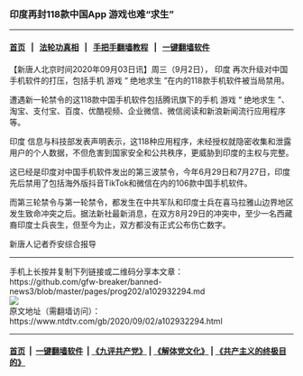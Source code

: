 ### 印度再封118款中国App 游戏也难“求生”
------------------------

#### [首页](https://github.com/gfw-breaker/banned-news3/blob/master/README.md) &nbsp;&nbsp;|&nbsp;&nbsp; [法轮功真相](https://github.com/begood0513/basic/blob/master/README.md)  &nbsp;&nbsp;|&nbsp;&nbsp; [手把手翻墙教程](https://github.com/gfw-breaker/guides/wiki)  &nbsp;&nbsp;|&nbsp;&nbsp; [一键翻墙软件](https://github.com/gfw-breaker/nogfw/blob/master/README.md)  



<div><div class="post_content" itemprop="articleBody">
 <p>
  【新唐人北京时间2020年09月03日讯】周三（9月2日），
  <ok href="https://www.ntdtv.com/gb/印度.htm">
   印度
  </ok>
  再次升级对中国手机软件的打压，包括手机
  <ok href="https://www.ntdtv.com/gb/游戏.htm">
   游戏
  </ok>
  “
  <ok href="https://www.ntdtv.com/gb/绝地求生.htm">
   绝地求生
  </ok>
  ”在内的118款手机软件被当局禁用。
 </p>
 <p>
  遭遇新一轮禁令的这118款中国手机软件包括腾讯旗下的手机
  <ok href="https://www.ntdtv.com/gb/游戏.htm">
   游戏
  </ok>
  “
  <ok href="https://www.ntdtv.com/gb/绝地求生.htm">
   绝地求生
  </ok>
  ”、淘宝、支付宝、百度、优酷视频、企业微信、微信阅读和新浪新闻流行应用程序等。
 </p>
 <p>
  <ok href="https://www.ntdtv.com/gb/印度.htm">
   印度
  </ok>
  信息与科技部发表声明表示，这118种应用程序，未经授权就隐密收集和泄露用户的个人数据，不但危害到国家安全和公共秩序，更威胁到印度的主权与完整。
 </p>
 <p>
  这已经是印度对中国手机软件发出的第三波禁令，今年6月29日和7月27日，印度先后禁用了包括海外版抖音TikTok和微信在内的106款中国手机软件。
 </p>
 <p>
  而第三轮禁令与第一轮禁令，都发生在中共军队和印度士兵在喜马拉雅山边界地区发生致命冲突之后。据法新社最新消息，在双方8月29日的冲突中，至少一名西藏裔印度士兵丧生，但至今为止，双方都没有正式公布伤亡数字。
 </p>
 <p>
  新唐人记者乔安综合报导
 </p>
 <div class="single_ad">
 </div>
</div>
</div>
<hr/>
手机上长按并复制下列链接或二维码分享本文章：<br/>
https://github.com/gfw-breaker/banned-news3/blob/master/pages/prog202/a102932294.md <br/>
<a href='https://github.com/gfw-breaker/banned-news3/blob/master/pages/prog202/a102932294.md'><img src='https://github.com/gfw-breaker/banned-news3/blob/master/pages/prog202/a102932294.md.png'/></a> <br/>
原文地址（需翻墙访问）：https://www.ntdtv.com/gb/2020/09/02/a102932294.html


------------------------
#### [首页](https://github.com/gfw-breaker/banned-news3/blob/master/README.md) &nbsp;|&nbsp; [一键翻墙软件](https://github.com/gfw-breaker/nogfw/blob/master/README.md) &nbsp;| [《九评共产党》](https://github.com/gfw-breaker/9ping.md/blob/master/README.md#九评之一评共产党是什么) | [《解体党文化》](https://github.com/gfw-breaker/jtdwh.md/blob/master/README.md) | [《共产主义的终极目的》](https://github.com/gfw-breaker/gczydzjmd.md/blob/master/README.md)


<img src='http://gfw-breaker.win/banned-news3/pages/prog202/a102932294.md' width='0px' height='0px'/>